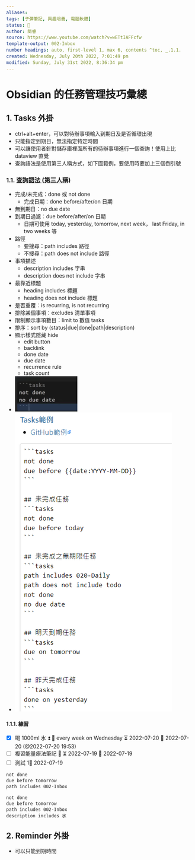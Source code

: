 ```yaml
---
aliases:    
tags: [子彈筆記, 興趣培養, 電腦軟體]
status: 🌱
author: 簡睿 
source: https://www.youtube.com/watch?v=wETtIAFFcfw 
template-output: 002-Inbox
number headings: auto, first-level 1, max 6, contents ^toc, _.1.1.
created: Wednesday, July 20th 2022, 7:01:49 pm
modified: Sunday, July 31st 2022, 8:36:34 pm
---
```

# Obsidian 的任務管理技巧彙總

## 1. Tasks 外掛
- ctrl+alt+enter，可以對待辦事項輸入到期日及是否循環出現
- 只能指定到期日，無法指定特定時間
- 可以讓使用者針對儲存庫裡面所有的待辦事項進行一個查詢！使用上比 dataview 直覺
- 查詢語法是使用第三人稱方式，如下圖範例，要使用時要加上三個倒引號

### 1.1. [查詢語法 (第三人稱)](http://jdev.tw/blog/6858#top "Back to top")
- 完成/未完成：done 或 not done
    - 完成日期：done before/after/on 日期
- 無到期日：no due date
- 到期日過濾：due before/after/on 日期
    - 日期可使用 today, yesterday, tomorrow, next week， last Friday, in two weeks 等
- 路徑
    - 要搜尋：path includes 路徑
    - 不搜尋：path does not include 路徑
- 事項描述
    -   description includes 字串
    -   description does not include 字串
- 最靠近標題
    -   heading includes 標題
    -   heading does not include 標題
- 是否重覆：is recurring, is not recurring
- 排除某個事項：excludes 清單事項
- 限制顯示事項數目：limit to 數值 tasks
- 排序：sort by (status|due|done|path|description)
- 顯示樣式隱藏 hide
    -   edit button
    -   backlink
    -   done date
    -   due date
    -   recurrence rule
    -   task count
- ![01|200](https://raw.githubusercontent.com/hoonsor/upgit-Obsidian/main/2022/07/20/upgit_20220720_1658315166.png)
- ![01|250](https://raw.githubusercontent.com/hoonsor/upgit-Obsidian/main/2022/07/20/upgit_20220720_1658316731.png)

#### 1.1.1. 練習
- [x] 喝 1000ml 水 ⏫ 🔁 every week on Wednesday ⏳ 2022-07-20 📅 2022-07-20 (@2022-07-20 19:53)
- [ ] 複習能量療法筆記 🔽 ⏳ 2022-07-19 📅 2022-07-19
- [ ] 測試 1📅 2022-07-19
```tasks
not done
due before tomorrow  
path includes 002-Inbox
```

```tasks
not done
due before tomorrow  
path includes 002-Inbox
description includes 水
```



## 2. Reminder 外掛
- 可以只能到期時間